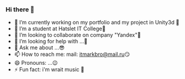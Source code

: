 ### Hi there 👋






- 🔭 I’m currently working on my portfolio and my project in Unity3d 🦴
- 🌱 I’m a student at Hatslet IT College💯
- 👯 I’m looking to collaborate on company "Yandex"💖
- 🤔 I’m looking for help with ...👿	
- 💬 Ask me about ...😎
- 📫 How to reach me: mail: itmarkbro@mail.ru😏
- 😄 Pronouns: ...😉
- ⚡ Fun fact: i'm wrait music 🤨	

